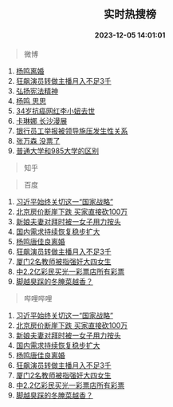 <div align="center"><h2>实时热搜榜</h2><h4>2023-12-05 14:01:01</h4></div>

> 微博  

1. [杨鸣离婚](https://s.weibo.com/weibo?q=%23%E6%9D%A8%E9%B8%A3%E7%A6%BB%E5%A9%9A%23&t=31&band_rank=1&Refer=top)<br />
2. [狂飙演员转做主播月入不足3千](https://s.weibo.com/weibo?q=%23%E7%8B%82%E9%A3%99%E6%BC%94%E5%91%98%E8%BD%AC%E5%81%9A%E4%B8%BB%E6%92%AD%E6%9C%88%E5%85%A5%E4%B8%8D%E8%B6%B33%E5%8D%83%23&t=31&band_rank=2&Refer=top)<br />
3. [弘扬宪法精神](https://s.weibo.com/weibo?q=%23%E5%BC%98%E6%89%AC%E5%AE%AA%E6%B3%95%E7%B2%BE%E7%A5%9E%23&t=31&band_rank=3&Refer=top)<br />
4. [杨鸣 思思](https://s.weibo.com/weibo?q=%E6%9D%A8%E9%B8%A3%20%E6%80%9D%E6%80%9D&t=31&band_rank=4&Refer=top)<br />
5. [34岁抗癌网红李小妞去世](https://s.weibo.com/weibo?q=%2334%E5%B2%81%E6%8A%97%E7%99%8C%E7%BD%91%E7%BA%A2%E6%9D%8E%E5%B0%8F%E5%A6%9E%E5%8E%BB%E4%B8%96%23&t=31&band_rank=5&Refer=top)<br />
6. [卡琳娜 长沙漫展](https://s.weibo.com/weibo?q=%E5%8D%A1%E7%90%B3%E5%A8%9C%20%E9%95%BF%E6%B2%99%E6%BC%AB%E5%B1%95&t=31&band_rank=6&Refer=top)<br />
7. [银行员工举报被领导施压发生性关系](https://s.weibo.com/weibo?q=%23%E9%93%B6%E8%A1%8C%E5%91%98%E5%B7%A5%E4%B8%BE%E6%8A%A5%E8%A2%AB%E9%A2%86%E5%AF%BC%E6%96%BD%E5%8E%8B%E5%8F%91%E7%94%9F%E6%80%A7%E5%85%B3%E7%B3%BB%23&t=31&band_rank=7&Refer=top)<br />
8. [张万森 没票了](https://s.weibo.com/weibo?q=%E5%BC%A0%E4%B8%87%E6%A3%AE%20%E6%B2%A1%E7%A5%A8%E4%BA%86&t=31&band_rank=8&Refer=top)<br />
9. [普通大学和985大学的区别](https://s.weibo.com/weibo?q=%E6%99%AE%E9%80%9A%E5%A4%A7%E5%AD%A6%E5%92%8C985%E5%A4%A7%E5%AD%A6%E7%9A%84%E5%8C%BA%E5%88%AB&t=31&band_rank=9&Refer=top)<br />

> 知乎  


> 百度  

1. [习近平始终关切这一“国家战略”](https://www.baidu.com/s?wd=%E4%B9%A0%E8%BF%91%E5%B9%B3%E5%A7%8B%E7%BB%88%E5%85%B3%E5%88%87%E8%BF%99%E4%B8%80%E2%80%9C%E5%9B%BD%E5%AE%B6%E6%88%98%E7%95%A5%E2%80%9D&sa=fyb_news&rsv_dl=fyb_news)<br />
2. [北京房价断崖下跌 买家直接砍100万](https://www.baidu.com/s?wd=%E5%8C%97%E4%BA%AC%E6%88%BF%E4%BB%B7%E6%96%AD%E5%B4%96%E4%B8%8B%E8%B7%8C+%E4%B9%B0%E5%AE%B6%E7%9B%B4%E6%8E%A5%E7%A0%8D100%E4%B8%87&sa=fyb_news&rsv_dl=fyb_news)<br />
3. [新娘夫妻对拜时被一女子用力按头](https://www.baidu.com/s?wd=%E6%96%B0%E5%A8%98%E5%A4%AB%E5%A6%BB%E5%AF%B9%E6%8B%9C%E6%97%B6%E8%A2%AB%E4%B8%80%E5%A5%B3%E5%AD%90%E7%94%A8%E5%8A%9B%E6%8C%89%E5%A4%B4&sa=fyb_news&rsv_dl=fyb_news)<br />
4. [国内需求持续恢复稳步扩大](https://www.baidu.com/s?wd=%E5%9B%BD%E5%86%85%E9%9C%80%E6%B1%82%E6%8C%81%E7%BB%AD%E6%81%A2%E5%A4%8D%E7%A8%B3%E6%AD%A5%E6%89%A9%E5%A4%A7&sa=fyb_news&rsv_dl=fyb_news)<br />
5. [杨鸣唐佳良离婚](https://www.baidu.com/s?wd=%E6%9D%A8%E9%B8%A3%E5%94%90%E4%BD%B3%E8%89%AF%E7%A6%BB%E5%A9%9A&sa=fyb_news&rsv_dl=fyb_news)<br />
6. [狂飙演员转做主播月入不足3千](https://www.baidu.com/s?wd=%E7%8B%82%E9%A3%99%E6%BC%94%E5%91%98%E8%BD%AC%E5%81%9A%E4%B8%BB%E6%92%AD%E6%9C%88%E5%85%A5%E4%B8%8D%E8%B6%B33%E5%8D%83&sa=fyb_news&rsv_dl=fyb_news)<br />
7. [厦门2名教师被指强奸大四女生](https://www.baidu.com/s?wd=%E5%8E%A6%E9%97%A82%E5%90%8D%E6%95%99%E5%B8%88%E8%A2%AB%E6%8C%87%E5%BC%BA%E5%A5%B8%E5%A4%A7%E5%9B%9B%E5%A5%B3%E7%94%9F&sa=fyb_news&rsv_dl=fyb_news)<br />
8. [中2.2亿彩民买光一彩票店所有彩票](https://www.baidu.com/s?wd=%E4%B8%AD2.2%E4%BA%BF%E5%BD%A9%E6%B0%91%E4%B9%B0%E5%85%89%E4%B8%80%E5%BD%A9%E7%A5%A8%E5%BA%97%E6%89%80%E6%9C%89%E5%BD%A9%E7%A5%A8&sa=fyb_news&rsv_dl=fyb_news)<br />
9. [脚越臭踩的冬腌菜越香？](https://www.baidu.com/s?wd=%E8%84%9A%E8%B6%8A%E8%87%AD%E8%B8%A9%E7%9A%84%E5%86%AC%E8%85%8C%E8%8F%9C%E8%B6%8A%E9%A6%99%EF%BC%9F&sa=fyb_news&rsv_dl=fyb_news)<br />

> 哔哩哔哩  

1. [习近平始终关切这一“国家战略”](https://www.baidu.com/s?wd=%E4%B9%A0%E8%BF%91%E5%B9%B3%E5%A7%8B%E7%BB%88%E5%85%B3%E5%88%87%E8%BF%99%E4%B8%80%E2%80%9C%E5%9B%BD%E5%AE%B6%E6%88%98%E7%95%A5%E2%80%9D&sa=fyb_news&rsv_dl=fyb_news)<br />
2. [北京房价断崖下跌 买家直接砍100万](https://www.baidu.com/s?wd=%E5%8C%97%E4%BA%AC%E6%88%BF%E4%BB%B7%E6%96%AD%E5%B4%96%E4%B8%8B%E8%B7%8C+%E4%B9%B0%E5%AE%B6%E7%9B%B4%E6%8E%A5%E7%A0%8D100%E4%B8%87&sa=fyb_news&rsv_dl=fyb_news)<br />
3. [新娘夫妻对拜时被一女子用力按头](https://www.baidu.com/s?wd=%E6%96%B0%E5%A8%98%E5%A4%AB%E5%A6%BB%E5%AF%B9%E6%8B%9C%E6%97%B6%E8%A2%AB%E4%B8%80%E5%A5%B3%E5%AD%90%E7%94%A8%E5%8A%9B%E6%8C%89%E5%A4%B4&sa=fyb_news&rsv_dl=fyb_news)<br />
4. [国内需求持续恢复稳步扩大](https://www.baidu.com/s?wd=%E5%9B%BD%E5%86%85%E9%9C%80%E6%B1%82%E6%8C%81%E7%BB%AD%E6%81%A2%E5%A4%8D%E7%A8%B3%E6%AD%A5%E6%89%A9%E5%A4%A7&sa=fyb_news&rsv_dl=fyb_news)<br />
5. [杨鸣唐佳良离婚](https://www.baidu.com/s?wd=%E6%9D%A8%E9%B8%A3%E5%94%90%E4%BD%B3%E8%89%AF%E7%A6%BB%E5%A9%9A&sa=fyb_news&rsv_dl=fyb_news)<br />
6. [狂飙演员转做主播月入不足3千](https://www.baidu.com/s?wd=%E7%8B%82%E9%A3%99%E6%BC%94%E5%91%98%E8%BD%AC%E5%81%9A%E4%B8%BB%E6%92%AD%E6%9C%88%E5%85%A5%E4%B8%8D%E8%B6%B33%E5%8D%83&sa=fyb_news&rsv_dl=fyb_news)<br />
7. [厦门2名教师被指强奸大四女生](https://www.baidu.com/s?wd=%E5%8E%A6%E9%97%A82%E5%90%8D%E6%95%99%E5%B8%88%E8%A2%AB%E6%8C%87%E5%BC%BA%E5%A5%B8%E5%A4%A7%E5%9B%9B%E5%A5%B3%E7%94%9F&sa=fyb_news&rsv_dl=fyb_news)<br />
8. [中2.2亿彩民买光一彩票店所有彩票](https://www.baidu.com/s?wd=%E4%B8%AD2.2%E4%BA%BF%E5%BD%A9%E6%B0%91%E4%B9%B0%E5%85%89%E4%B8%80%E5%BD%A9%E7%A5%A8%E5%BA%97%E6%89%80%E6%9C%89%E5%BD%A9%E7%A5%A8&sa=fyb_news&rsv_dl=fyb_news)<br />
9. [脚越臭踩的冬腌菜越香？](https://www.baidu.com/s?wd=%E8%84%9A%E8%B6%8A%E8%87%AD%E8%B8%A9%E7%9A%84%E5%86%AC%E8%85%8C%E8%8F%9C%E8%B6%8A%E9%A6%99%EF%BC%9F&sa=fyb_news&rsv_dl=fyb_news)<br />
